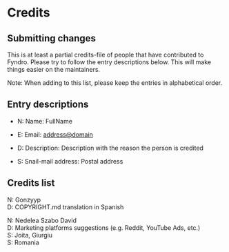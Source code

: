 <!-- SPDX-License-Identifier: MIT -->

# Credits

## Submitting changes

This is at least a partial credits-file of people that have contributed to Fyndro.
Please try to follow the entry descriptions below. This will make things easier on the maintainers.

Note: When adding to this list, please keep the entries in alphabetical order.

## Entry descriptions

-   N: Name: FullName

-   E: Email: <address@domain>

-   D: Description: Description with the reason the person is credited

-   S: Snail-mail address: Postal address

## Credits list

N: Gonzyyp  
D: COPYRIGHT.md translation in Spanish

N: Nedelea Szabo David  
D: Marketing platforms suggestions (e.g. Reddit, YouTube Ads, etc.)  
S: Joita, Giurgiu  
S: Romania